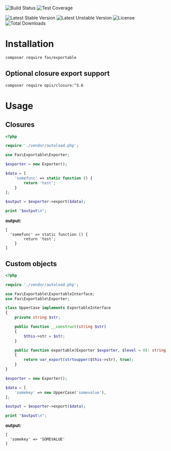 ![Build Status](https://github.com/gielfeldt/fas-exportable/actions/workflows/php.yml/badge.svg)
![Test Coverage](https://img.shields.io/endpoint?url=https://gist.githubusercontent.com/gielfeldt/e9c4f6129cef70b1a3c998fe2c773aaf/raw/fas-exportable__main.json)

![Latest Stable Version](https://poser.pugx.org/fas/exportable/v/stable.svg)
![Latest Unstable Version](https://poser.pugx.org/fas/exportable/v/unstable.svg)
![License](https://poser.pugx.org/fas/exportable/license.svg)
![Total Downloads](https://poser.pugx.org/fas/exportable/downloads.svg)


# Installation

```bash
composer require fas/exportable
```

## Optional closure export support
```bash
composer require opis/closure:^3.6
```

# Usage

## Closures

```php
<?php

require './vendor/autoload.php';

use Fas\Exportable\Exporter;

$exporter = new Exporter();

$data = [
    'somefunc' => static function () {
        return 'test';
    }
];

$output = $exporter->export($data);

print "$output\n";
```

**output:**
```
[
  'somefunc' => static function () {
        return 'test';
    }
]
```

## Custom objects

```php
<?php

require './vendor/autoload.php';

use Fas\Exportable\ExportableInterface;
use Fas\Exportable\Exporter;

class UpperCase implements ExportableInterface
{
    private string $str;

    public function __construct(string $str)
    {
        $this->str = $str;
    }

    public function exportable(Exporter $exporter, $level = 0): string
    {
        return var_export(strtoupper($this->str), true);
    }
}

$exporter = new Exporter();

$data = [
    'somekey' => new UpperCase('somevalue'),
];

$output = $exporter->export($data);

print "$output\n";
```

**output:**
```
[
  'somekey' => 'SOMEVALUE'
]
```
